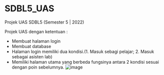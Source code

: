 # SDBL5_UAS
Projek UAS SDBL5 (Semester 5 | 2022)

Projek UAS dengan ketentuan :
- Membuat halaman login
- Membuat database
- Halaman login memiliki dua kondisi.(1. Masuk sebagi pelajar; 2. Masuk sebagai asisten lab)
- Memiliki halaman utama yang berbeda fungsinya antara 2 kondisi sesuai dengan poin sebelumnya.
![image](https://user-images.githubusercontent.com/77369458/209671105-a10edd9a-d879-42e8-a8fa-f5093c82c762.png)
